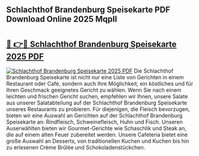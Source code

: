 ## Schlachthof Brandenburg Speisekarte PDF Download Online 2025 MqpIl

# <h2><a href="http://gc7uq9.nevu.top/?p=Schlachthof+Brandenburg+Speisekarte">🔗 👉🔴 Schlachthof Brandenburg Speisekarte 2025 PDF</a></h2>

[![Schlachthof Brandenburg Speisekarte 2025 PDF](https://i.imgur.com/dBaPXMq.png)](http://gc7uq9.nevu.top/?p=Schlachthof+Brandenburg+Speisekarte)
Die Schlachthof Brandenburg Speisekarte ist nicht nur eine Liste von Gerichten in einem Restaurant oder Café, sondern auch Ihre Möglichkeit, ein köstliches und für Ihren Geschmack geeignetes Gericht zu wählen. Wenn Sie nach einem leichten und frischen Gericht suchen, empfehlen wir Ihnen, unsere Salate aus unserer Salatabteilung auf der Schlachthof Brandenburg Speisekarte unseres Restaurants zu probieren. Für diejenigen, die Fleisch bevorzugen, bieten wir eine Auswahl an Gerichten auf der Schlachthof Brandenburg Speisekarte an: Rindfleisch, Schweinefleisch, Huhn und Fisch. Unseren Auserwählten bieten wir Gourmet-Gerichte wie Schaschlik und Steak an, die auf einem alten Feuer zubereitet werden. Unsere Cafeteria bietet eine große Auswahl an Desserts, von traditionellen Kuchen und Kuchen bis hin zu erlesenen Crème Brûlée und Schokoladenstückchen.
